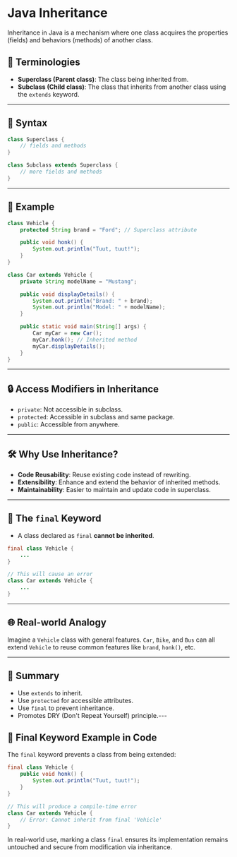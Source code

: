# Java Inheritance

Inheritance in Java is a mechanism where one class acquires the properties (fields) and behaviors (methods) of another class.

## 🧬 Terminologies

- **Superclass (Parent class)**: The class being inherited from.
- **Subclass (Child class)**: The class that inherits from another class using the `extends` keyword.

---

## 🔑 Syntax

```java
class Superclass {
    // fields and methods
}

class Subclass extends Superclass {
    // more fields and methods
}
```

---

## 📌 Example

```java
class Vehicle {
    protected String brand = "Ford"; // Superclass attribute

    public void honk() {
        System.out.println("Tuut, tuut!");
    }
}

class Car extends Vehicle {
    private String modelName = "Mustang";

    public void displayDetails() {
        System.out.println("Brand: " + brand);
        System.out.println("Model: " + modelName);
    }

    public static void main(String[] args) {
        Car myCar = new Car();
        myCar.honk(); // Inherited method
        myCar.displayDetails();
    }
}
```

---

## 🔒 Access Modifiers in Inheritance

- `private`: Not accessible in subclass.
- `protected`: Accessible in subclass and same package.
- `public`: Accessible from anywhere.

---

## 🛠️ Why Use Inheritance?

- **Code Reusability**: Reuse existing code instead of rewriting.
- **Extensibility**: Enhance and extend the behavior of inherited methods.
- **Maintainability**: Easier to maintain and update code in superclass.

---

## 🚫 The `final` Keyword

- A class declared as `final` **cannot be inherited**.

```java
final class Vehicle {
    ...
}

// This will cause an error
class Car extends Vehicle {
    ...
}
```

---

## 🌐 Real-world Analogy

Imagine a `Vehicle` class with general features. `Car`, `Bike`, and `Bus` can all extend `Vehicle` to reuse common features like `brand`, `honk()`, etc.

---

## 📎 Summary

- Use `extends` to inherit.
- Use `protected` for accessible attributes.
- Use `final` to prevent inheritance.
- Promotes DRY (Don't Repeat Yourself) principle.---

## 🔐 Final Keyword Example in Code

The `final` keyword prevents a class from being extended:

```java
final class Vehicle {
    public void honk() {
        System.out.println("Tuut, tuut!");
    }
}

// This will produce a compile-time error
class Car extends Vehicle {
    // Error: Cannot inherit from final 'Vehicle'
}
```

In real-world use, marking a class `final` ensures its implementation remains untouched and secure from modification via inheritance.